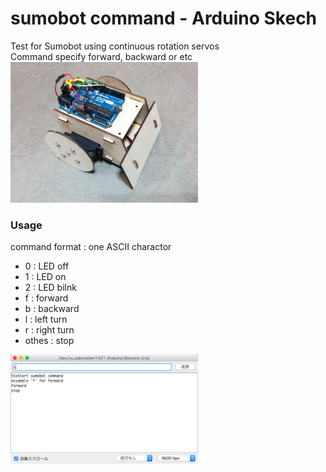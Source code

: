 # sumobot command - Arduino Skech

Test for Sumobot using continuous rotation servos <br>
Command specify forward, backward or etc <br>
<img src="https://github.com/FabLabKannai/SumobotJr/blob/master/docs/arduino_ver.jpg" width="300" /> <br/>

### Usage
command format : one ASCII charactor <br>
- 0 : LED off <br>
- 1 : LED on <br>
- 2 : LED bilnk <br>
- f : forward <br>
- b : backward <br>
- l : left turn <br>
- r : right turn <br>
- othes : stop <br>

<img src="https://github.com/FabLabKannai/SumobotJr/blob/master/docs/arduino/arduino_sumobot_command_monitor.png" width="300" /> <br/>
